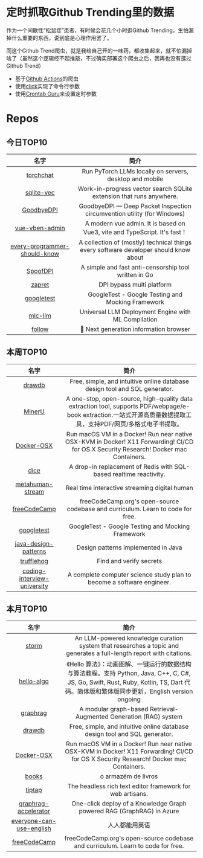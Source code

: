 # 定时抓取Github Trending里的数据

作为一个间歇性“松鼠症”患者，有时候会花几个小时逛Github Trending，生怕漏掉什么重要的东西，说到底是心理作用罢了。

而这个Github Trend爬虫，就是我给自己开的一味药，都收集起来，就不怕漏掉啥了（虽然这个逻辑经不起推敲，不过确实部署这个爬虫之后，我再也没有逛过Github Trend）

* 基于[Github Actions](https://docs.github.com/en/actions)的爬虫
* 使用[click](https://github.com/pallets/click)实现了命令行参数
* 使用[Crontab Guru](https://crontab.guru/)来设置定时参数

# Repos
## 今日TOP10 
<!-- START OF DAILY_TOP10_REPOS -->
| 名字 | 简介 |
| :----: | :----: |
| [torchchat](https://github.com/pytorch/torchchat) | Run PyTorch LLMs locally on servers, desktop and mobile |
| [sqlite-vec](https://github.com/asg017/sqlite-vec) | Work-in-progress vector search SQLite extension that runs anywhere. |
| [GoodbyeDPI](https://github.com/ValdikSS/GoodbyeDPI) | GoodbyeDPI — Deep Packet Inspection circumvention utility (for Windows) |
| [vue-vben-admin](https://github.com/vbenjs/vue-vben-admin) | A modern vue admin. It is based on Vue3, vite and TypeScript. It's fast！ |
| [every-programmer-should-know](https://github.com/mtdvio/every-programmer-should-know) | A collection of (mostly) technical things every software developer should know about |
| [SpoofDPI](https://github.com/xvzc/SpoofDPI) | A simple and fast anti-censorship tool written in Go |
| [zapret](https://github.com/bol-van/zapret) | DPI bypass multi platform |
| [googletest](https://github.com/google/googletest) | GoogleTest - Google Testing and Mocking Framework |
| [mlc-llm](https://github.com/mlc-ai/mlc-llm) | Universal LLM Deployment Engine with ML Compilation |
| [follow](https://github.com/RSSNext/follow) | 🧡 Next generation information browser |
<!-- END OF DAILY_TOP10_REPOS -->

## 本周TOP10
<!-- START OF WEEKLY_TOP10_REPOS -->
| 名字 | 简介 |
| :----: | :----: |
| [drawdb](https://github.com/drawdb-io/drawdb) | Free, simple, and intuitive online database design tool and SQL generator. |
| [MinerU](https://github.com/opendatalab/MinerU) | A one-stop, open-source, high-quality data extraction tool, supports PDF/webpage/e-book extraction.一站式开源高质量数据提取工具，支持PDF/网页/多格式电子书提取。 |
| [Docker-OSX](https://github.com/sickcodes/Docker-OSX) | Run macOS VM in a Docker! Run near native OSX-KVM in Docker! X11 Forwarding! CI/CD for OS X Security Research! Docker mac Containers. |
| [dice](https://github.com/DiceDB/dice) | A drop-in replacement of Redis with SQL-based realtime reactivity. |
| [metahuman-stream](https://github.com/lipku/metahuman-stream) | Real time interactive streaming digital human |
| [freeCodeCamp](https://github.com/freeCodeCamp/freeCodeCamp) | freeCodeCamp.org's open-source codebase and curriculum. Learn to code for free. |
| [googletest](https://github.com/google/googletest) | GoogleTest - Google Testing and Mocking Framework |
| [java-design-patterns](https://github.com/iluwatar/java-design-patterns) | Design patterns implemented in Java |
| [trufflehog](https://github.com/trufflesecurity/trufflehog) | Find and verify secrets |
| [coding-interview-university](https://github.com/jwasham/coding-interview-university) | A complete computer science study plan to become a software engineer. |
<!-- END OF WEEKLY_TOP10_REPOS -->

## 本月TOP10
<!-- START OF MONTHLY_TOP10_REPOS -->
| 名字 | 简介 |
| :----: | :----: |
| [storm](https://github.com/stanford-oval/storm) | An LLM-powered knowledge curation system that researches a topic and generates a full-length report with citations. |
| [hello-algo](https://github.com/krahets/hello-algo) | 《Hello 算法》：动画图解、一键运行的数据结构与算法教程。支持 Python, Java, C++, C, C#, JS, Go, Swift, Rust, Ruby, Kotlin, TS, Dart 代码。简体版和繁体版同步更新，English version ongoing |
| [graphrag](https://github.com/microsoft/graphrag) | A modular graph-based Retrieval-Augmented Generation (RAG) system |
| [drawdb](https://github.com/drawdb-io/drawdb) | Free, simple, and intuitive online database design tool and SQL generator. |
| [Docker-OSX](https://github.com/sickcodes/Docker-OSX) | Run macOS VM in a Docker! Run near native OSX-KVM in Docker! X11 Forwarding! CI/CD for OS X Security Research! Docker mac Containers. |
| [books](https://github.com/free-educa/books) | o armazém de livros |
| [tiptap](https://github.com/ueberdosis/tiptap) | The headless rich text editor framework for web artisans. |
| [graphrag-accelerator](https://github.com/Azure-Samples/graphrag-accelerator) | One-click deploy of a Knowledge Graph powered RAG (GraphRAG) in Azure |
| [everyone-can-use-english](https://github.com/ZuodaoTech/everyone-can-use-english) | 人人都能用英语 |
| [freeCodeCamp](https://github.com/freeCodeCamp/freeCodeCamp) | freeCodeCamp.org's open-source codebase and curriculum. Learn to code for free. |
<!-- END OF MONTHLY_TOP10_REPOS -->
